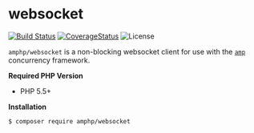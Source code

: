# websocket

[![Build Status](https://img.shields.io/travis/amphp/websocket/master.svg?style=flat-square)](https://travis-ci.org/amphp/websocket)
[![CoverageStatus](https://img.shields.io/coveralls/amphp/websocket/master.svg?style=flat-square)](https://coveralls.io/github/amphp/websocket?branch=master)
![License](https://img.shields.io/badge/license-MIT-blue.svg?style=flat-square)


`amphp/websocket` is a non-blocking websocket client for use with the [`amp`](https://github.com/amphp/amp) concurrency framework.

**Required PHP Version**

- PHP 5.5+

**Installation**

```bash
$ composer require amphp/websocket
```
